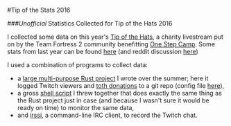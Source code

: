#Tip of the Stats 2016

###*Unofficial* Statistics Collected for Tip of the Hats 2016

I collected some data on this year's [Tip of the Hats](https://tipofthehats.org), a charity livestream put on by the Team Fortress 2 community benefitting [One Step Camp](http://www.onestepcamp.org/). Some stats from last year can be found [here](https://github.com/stensonowen/toth_stats) (and reddit discussion [here](https://redd.it/3ly23g))

I used a combination of programs to collect data: 
* a [large multi-purpose Rust project](https://github.com/stensonowen/page-mon/tree/git) I wrote over the summer; here it logged Twitch viewers and [toth donations](https://tipofthehats.com/stats) to a git repo (config file [here](/code/config)), 
* a gross [shell script](/code/log.sh) I threw together that does exactly the same thing as the Rust project just in case (and because I wasn't sure it would be ready on time) to monitor the same data, 
* and [irssi](https://irssi.org/), a command-line IRC client, to record the Twitch chat.


